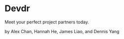 # Devdr
Meet your perfect project partners today. 

by Alex Chan, Hannah He, James Liao, and Dennis Yang
